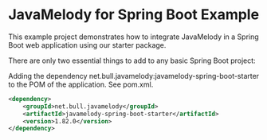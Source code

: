 # JavaMelody for Spring Boot Example
This example project demonstrates how to integrate JavaMelody in a Spring Boot web application using our starter package.

There are only two essential things to add to any basic Spring Boot project:

Adding the dependency net.bull.javamelody:javamelody-spring-boot-starter to the POM of the application. See pom.xml.

```xml
<dependency>
	<groupId>net.bull.javamelody</groupId>
	<artifactId>javamelody-spring-boot-starter</artifactId>
	<version>1.82.0</version>
</dependency>


